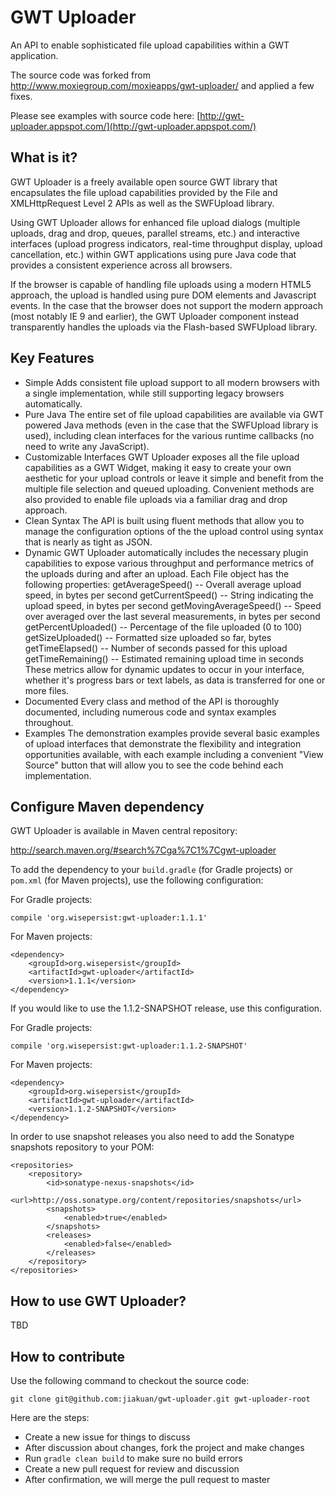 # GWT Uploader

An API to enable sophisticated file upload capabilities within a GWT application.

The source code was forked from http://www.moxiegroup.com/moxieapps/gwt-uploader/ and applied a few fixes.

Please see examples with source code here: [http://gwt-uploader.appspot.com/](http://gwt-uploader.appspot.com/)

## What is it?
GWT Uploader is a freely available open source GWT library that encapsulates the file upload capabilities provided by the File and XMLHttpRequest Level 2 APIs as well as the SWFUpload library.

Using GWT Uploader allows for enhanced file upload dialogs (multiple uploads, drag and drop, queues, parallel streams, etc.) and interactive interfaces (upload progress indicators, real-time throughput display, upload cancellation, etc.) within GWT applications using pure Java code that provides a consistent experience across all browsers.

If the browser is capable of handling file uploads using a modern HTML5 approach, the upload is handled using pure DOM elements and Javascript events. In the case that the browser does not support the modern approach (most notably IE 9 and earlier), the GWT Uploader component instead transparently handles the uploads via the Flash-based SWFUpload library.

## Key Features
* Simple	Adds consistent file upload support to all modern browsers with a single implementation, while still supporting legacy browsers automatically.
* Pure Java	The entire set of file upload capabilities are available via GWT powered Java methods (even in the case that the SWFUpload library is used), including clean interfaces for the various runtime callbacks (no need to write any JavaScript).
* Customizable Interfaces	GWT Uploader exposes all the file upload capabilities as a GWT Widget, making it easy to create your own aesthetic for your upload controls or leave it simple and benefit from the multiple file selection and queued uploading. Convenient methods are also provided to enable file uploads via a familiar drag and drop approach.
* Clean Syntax	The API is built using fluent methods that allow you to manage the configuration options of the the upload control using syntax that is nearly as tight as JSON.
* Dynamic	GWT Uploader automatically includes the necessary plugin capabilities to expose various throughput and performance metrics of the uploads during and after an upload. Each File object has the following properties:
getAverageSpeed() -- Overall average upload speed, in bytes per second
getCurrentSpeed() -- String indicating the upload speed, in bytes per second
getMovingAverageSpeed() -- Speed over averaged over the last several measurements, in bytes per second
getPercentUploaded() -- Percentage of the file uploaded (0 to 100)
getSizeUploaded() -- Formatted size uploaded so far, bytes
getTimeElapsed() -- Number of seconds passed for this upload
getTimeRemaining() -- Estimated remaining upload time in seconds
These metrics allow for dynamic updates to occur in your interface, whether it's progress bars or text labels, as data is transferred for one or more files.
* Documented	Every class and method of the API is thoroughly documented, including numerous code and syntax examples throughout.
* Examples	The demonstration examples provide several basic examples of upload interfaces that demonstrate the flexibility and integration opportunities available, with each example including a convenient "View Source" button that will allow you to see the code behind each implementation.

## Configure Maven dependency

GWT Uploader is available in Maven central repository:

http://search.maven.org/#search%7Cga%7C1%7Cgwt-uploader

To add the dependency to your `build.gradle` (for Gradle projects) or `pom.xml` (for Maven projects), use the following configuration:

For Gradle projects:

```
compile 'org.wisepersist:gwt-uploader:1.1.1'
```

For Maven projects:

```
<dependency>
    <groupId>org.wisepersist</groupId>
    <artifactId>gwt-uploader</artifactId>
    <version>1.1.1</version>
</dependency>
```

If you would like to use the 1.1.2-SNAPSHOT release, use this configuration.

For Gradle projects:

```
compile 'org.wisepersist:gwt-uploader:1.1.2-SNAPSHOT'
```

For Maven projects:

```
<dependency>
    <groupId>org.wisepersist</groupId>
    <artifactId>gwt-uploader</artifactId>
    <version>1.1.2-SNAPSHOT</version>
</dependency>
```

In order to use snapshot releases you also need to add the Sonatype snapshots repository to your POM:

```
<repositories>
    <repository>
        <id>sonatype-nexus-snapshots</id>
        <url>http://oss.sonatype.org/content/repositories/snapshots</url>
        <snapshots>
            <enabled>true</enabled>
        </snapshots>
        <releases>
            <enabled>false</enabled>
        </releases>
    </repository>
</repositories>
```

## How to use GWT Uploader?

TBD

## How to contribute

Use the following command to checkout the source code:

```
git clone git@github.com:jiakuan/gwt-uploader.git gwt-uploader-root
```

Here are the steps:

* Create a new issue for things to discuss
* After discussion about changes, fork the project and make changes
* Run `gradle clean build` to make sure no build errors
* Create a new pull request for review and discussion
* After confirmation, we will merge the pull request to master
